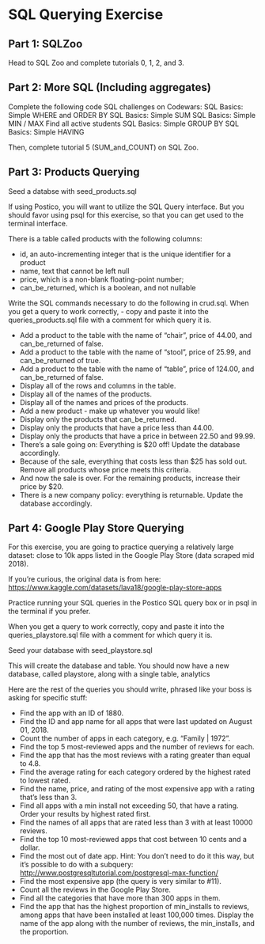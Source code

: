 # SQL Querying Exercise
## Part 1: SQLZoo
Head to SQL Zoo and complete tutorials 0, 1, 2, and 3.

## Part 2: More SQL (Including aggregates)
Complete the following code SQL challenges on Codewars:
SQL Basics: Simple WHERE and ORDER BY
SQL Basics: Simple SUM
SQL Basics: Simple MIN / MAX
Find all active students
SQL Basics: Simple GROUP BY
SQL Basics: Simple HAVING

Then, complete tutorial 5 (SUM_and_COUNT) on SQL Zoo.

## Part 3: Products Querying
Seed a databse with seed_products.sql

If using Postico, you will want to utilize the SQL Query interface. But you should favor using psql for this exercise, so that you can get used to the terminal interface.

There is a table called products with the following columns:
- id, an auto-incrementing integer that is the unique identifier for a product
- name, text that cannot be left null
- price, which is a non-blank floating-point number;
- can_be_returned, which is a boolean, and not nullable

Write the SQL commands necessary to do the following in crud.sql. When you get a query to work correctly, - copy and paste it into the queries_products.sql file with a comment for which query it is.

- Add a product to the table with the name of “chair”, price of 44.00, and can_be_returned of false.
- Add a product to the table with the name of “stool”, price of 25.99, and can_be_returned of true.
- Add a product to the table with the name of “table”, price of 124.00, and can_be_returned of false.
- Display all of the rows and columns in the table.
- Display all of the names of the products.
- Display all of the names and prices of the products.
- Add a new product - make up whatever you would like!
- Display only the products that can_be_returned.
- Display only the products that have a price less than 44.00.
- Display only the products that have a price in between 22.50 and 99.99.
- There’s a sale going on: Everything is $20 off! Update the database accordingly.
- Because of the sale, everything that costs less than $25 has sold out. Remove all products whose price meets this criteria.
- And now the sale is over. For the remaining products, increase their price by $20.
- There is a new company policy: everything is returnable. Update the database accordingly.

## Part 4: Google Play Store Querying
For this exercise, you are going to practice querying a relatively large dataset: close to 10k apps listed in the Google Play Store (data scraped mid 2018).

If you’re curious, the original data is from here: https://www.kaggle.com/datasets/lava18/google-play-store-apps

Practice running your SQL queries in the Postico SQL query box or in psql in the terminal if you prefer.

When you get a query to work correctly, copy and paste it into the queries_playstore.sql file with a comment for which query it is.

Seed your database with seed_playstore.sql

This will create the database and table. You should now have a new database, called playstore, along with a single table, analytics

Here are the rest of the queries you should write, phrased like your boss is asking for specific stuff:
- Find the app with an ID of 1880.
- Find the ID and app name for all apps that were last updated on August 01, 2018.
- Count the number of apps in each category, e.g. “Family | 1972”.
- Find the top 5 most-reviewed apps and the number of reviews for each.
- Find the app that has the most reviews with a rating greater than equal to 4.8.
- Find the average rating for each category ordered by the highest rated to lowest rated.
- Find the name, price, and rating of the most expensive app with a rating that’s less than 3.
- Find all apps with a min install not exceeding 50, that have a rating. Order your results by highest rated first.
- Find the names of all apps that are rated less than 3 with at least 10000 reviews.
- Find the top 10 most-reviewed apps that cost between 10 cents and a dollar.
- Find the most out of date app. Hint: You don’t need to do it this way, but it’s possible to do with a subquery: http://www.postgresqltutorial.com/postgresql-max-function/
- Find the most expensive app (the query is very similar to #11).
- Count all the reviews in the Google Play Store.
- Find all the categories that have more than 300 apps in them.
- Find the app that has the highest proportion of min_installs to reviews, among apps that have been installed at least 100,000 times. Display the name of the app along with the number of reviews, the min_installs, and the proportion.